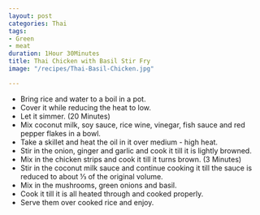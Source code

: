 ```yaml
---
layout: post
categories: Thai
tags:
- Green
- meat
duration: 1Hour 30Minutes
title: Thai Chicken with Basil Stir Fry
image: "/recipes/Thai-Basil-Chicken.jpg"

---
```

* Bring rice and water to a boil in a pot.
* Cover it while reducing the heat to low.
* Let it simmer. (20 Minutes)
* Mix coconut milk, soy sauce, rice wine, vinegar, fish sauce and red pepper flakes in a bowl.
* Take a skillet and heat the oil in it over medium - high heat.
* Stir in the onion, ginger and garlic and cook it till it is lightly browned.
* Mix in the chicken strips and cook it till it turns brown. (3 Minutes)
* Stir in the coconut milk sauce and continue cooking it till the sauce is reduced to about ⅓ of the original volume.
* Mix in the mushrooms, green onions and basil.
* Cook it till it is all heated through and cooked properly.
* Serve them over cooked rice and enjoy.